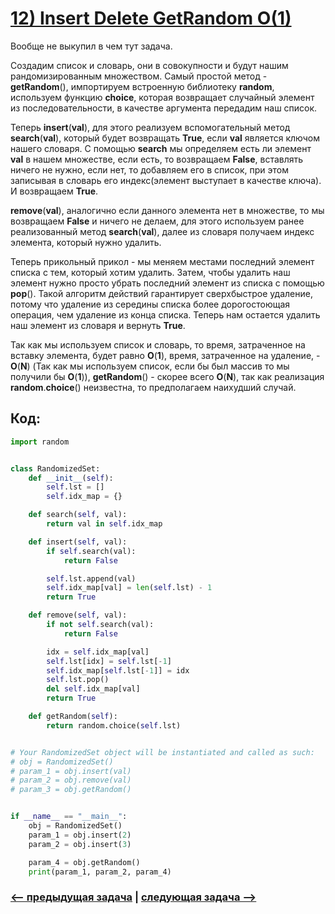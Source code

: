 # [**12) Insert Delete GetRandom O(1)**](https://leetcode.com/problems/insert-delete-getrandom-o1/description/)

Вообще не выкупил в чем тут задача.

Создадим список и словарь, они в совокупности и будут нашим рандомизированным множеством. Самый простой метод - **getRandom**(), импортируем встроенную библиотеку **random**, используем функцию **choice**, которая возвращает случайный элемент из последовательности, в качестве аргумента передадим наш список.

Теперь **insert**(**val**), для этого реализуем вспомогательный метод **search**(**val**), который будет возвращать **True**, если **val** является ключом нашего словаря. С помощью **search** мы определяем есть ли элемент **val** в нашем множестве, если есть, то возвращаем **False**, вставлять ничего не нужно, если нет, то добавляем его в список, при этом записывая в словарь его индекс(элемент выступает в качестве ключа). И возвращаем **True**.

**remove**(**val**), аналогично если данного элемента нет в множестве, то мы возвращаем **False** и ничего не делаем, для этого используем ранее реализованный метод **search**(**val**), далее из словаря получаем индекс элемента, который нужно удалить.

Теперь прикольный прикол - мы меняем местами последний элемент списка с тем, который хотим удалить. Затем, чтобы удалить наш элемент нужно просто убрать последний элемент из списка с помощью **pop**(). Такой алгоритм действий гарантирует сверхбыстрое удаление, потому что удаление из середины списка более дорогостоющая операция, чем удаление из конца списка. Теперь нам остается удалить наш элемент из словаря и вернуть **True**.

Так как мы используем список и словарь, то время, затраченное на вставку элемента, будет равно **O**(**1**), время, затраченное на удаление, - **O**(**N**) (Так как мы используем список, если бы был массив то мы получили бы **O**(**1**)), **getRandom**() - скорее всего **O**(**N**), так как реализация **random**.**choice**() неизвестна, то предполагаем наихудший случай.

## Код:
```python
import random


class RandomizedSet:
    def __init__(self):
        self.lst = []
        self.idx_map = {}

    def search(self, val):
        return val in self.idx_map

    def insert(self, val):
        if self.search(val):
            return False

        self.lst.append(val)
        self.idx_map[val] = len(self.lst) - 1
        return True

    def remove(self, val):
        if not self.search(val):
            return False

        idx = self.idx_map[val]
        self.lst[idx] = self.lst[-1]
        self.idx_map[self.lst[-1]] = idx
        self.lst.pop()
        del self.idx_map[val]
        return True

    def getRandom(self):
        return random.choice(self.lst)


# Your RandomizedSet object will be instantiated and called as such:
# obj = RandomizedSet()
# param_1 = obj.insert(val)
# param_2 = obj.remove(val)
# param_3 = obj.getRandom()


if __name__ == "__main__":
    obj = RandomizedSet()
    param_1 = obj.insert(2)
    param_2 = obj.insert(3)

    param_4 = obj.getRandom()
    print(param_1, param_2, param_4)

```

### [<-- предыдущая задача](https://github.com/TAskMAster339/PythonAlgorithms/tree/main/11.H-Index) | [следующая задача -->](https://github.com/TAskMAster339/PythonAlgorithms/tree/main/13.Product%20of%20Array%20Except%20Self)
